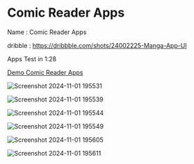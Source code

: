 # Comic Reader Apps

Name : Comic Reader Apps

dribble : https://dribbble.com/shots/24002225-Manga-App-UI

Apps Test in 1:28

[Demo Comic Reader Apps](https://github.com/user-attachments/assets/8e49dc5a-8f16-49f0-a2a3-afcaa6207597)

![Screenshot 2024-11-01 195531](https://github.com/user-attachments/assets/00d4af5f-b305-421f-9e39-ffa87c59b5ae)

![Screenshot 2024-11-01 195539](https://github.com/user-attachments/assets/ceec7546-599e-4c29-b232-b8d7bd352e71)

![Screenshot 2024-11-01 195544](https://github.com/user-attachments/assets/805e5b68-f916-428b-a4af-176d51122410)

![Screenshot 2024-11-01 195549](https://github.com/user-attachments/assets/dfd48479-d1df-4376-ad55-4843d7a7723a)

![Screenshot 2024-11-01 195605](https://github.com/user-attachments/assets/47b3b876-e408-44a5-aed7-de9c18f27b57)

![Screenshot 2024-11-01 195611](https://github.com/user-attachments/assets/fc68e7c7-5231-4c97-9857-5aba903dd1c8)
